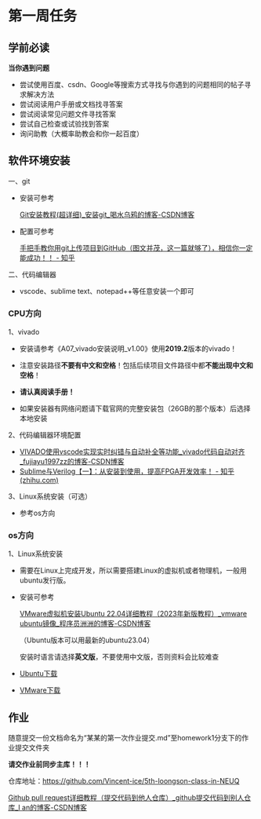 # 第一周任务

## 学前必读

**当你遇到问题**

- 尝试使用百度、csdn、Google等搜索方式寻找与你遇到的问题相同的帖子寻求解决方法
- 尝试阅读用户手册或文档找寻答案
- 尝试阅读常见问题文件寻找答案
- 尝试自己检查或试验找到答案
- 询问助教（大概率助教会和你一起百度）

## 软件环境安装

一、git

- 安装可参考

  [Git安装教程(超详细)_安装git_喝水乌鸦的博客-CSDN博客](https://blog.csdn.net/m0_69680577/article/details/129654393)

- 配置可参考

  [手把手教你用git上传项目到GitHub（图文并茂，这一篇就够了），相信你一定能成功！！ - 知乎 ](https://zhuanlan.zhihu.com/p/193140870)

二、代码编辑器

- vscode、sublime text、notepad++等任意安装一个即可

### CPU方向

1、vivado

- 安装请参考《A07_vivado安装说明_v1.00》使用**2019.2**版本的vivado！

- 注意安装路径**不要有中文和空格**！包括后续项目文件路径中都**不能出现中文和空格**！
- **请认真阅读手册！**
- 如果安装器有网络问题请下载官网的完整安装包（26GB的那个版本）后选择本地安装

2、代码编辑器环境配置

- [VIVADO使用vscode实现实时纠错与自动补全等功能_vivado代码自动对齐_fujiayu1997zz的博客-CSDN博客](https://blog.csdn.net/weixin_44425619/article/details/115479272)
- [Sublime与Verilog【一】：从安装到使用，提高FPGA开发效率！ - 知乎 (zhihu.com)](https://zhuanlan.zhihu.com/p/341728027)

3、Linux系统安装（可选）

- 参考os方向

### os方向

1、Linux系统安装

- 需要在Linux上完成开发，所以需要搭建Linux的虚拟机或者物理机，一般用ubuntu发行版。

- 安装可参考

  [VMware虚拟机安装Ubuntu 22.04详细教程（2023年新版教程）_vmware ubuntu镜像_程序员洲洲的博客-CSDN博客](https://blog.csdn.net/weixin_51484460/article/details/130996015?ops_request_misc=&request_id=&biz_id=102&utm_term=vmware安装ubuntu23.04&utm_medium=distribute.pc_search_result.none-task-blog-2~all~sobaiduweb~default-6-130996015.142^v93^chatgptT3_2&spm=1018.2226.3001.4187)

  （Ubuntu版本可以用最新的ubuntu23.04）
  
  安装时语言请选择**英文版**，不要使用中文版，否则资料会比较难查
  
- [Ubuntu下载](http://old-releases.ubuntu.com/releases/kinetic/)

- [VMware下载](https://www.vmware.com/products/workstation-pro/workstation-pro-evaluation.html)



## 作业

随意提交一份文档命名为“某某的第一次作业提交.md”至homework1分支下的作业提交文件夹

**请交作业前同步主库！！！**

仓库地址：https://github.com/Vincent-ice/5th-loongson-class-in-NEUQ

[Github pull request详细教程（提交代码到他人仓库）_github提交代码到别人仓库_I an的博客-CSDN博客](https://blog.csdn.net/CY2333333/article/details/113731490)

